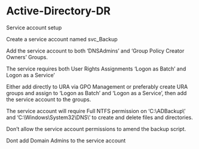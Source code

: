 # Active-Directory-DR

Service account setup 

Create a service account named svc_Backup

Add the service account to both ‘DNSAdmins’ and ‘Group Policy Creator Owners’ Groups.

The service requires both User Rights Assignments ‘Logon as Batch’ and Logon as a Service’

Either add directly to URA via GPO Management or preferably create URA groups and assign to ‘Logon as Batch’ and ‘Logon as a Service’, then add the service account to the groups.
    
The service account will require Full NTFS permission on ‘C:\ADBackup\’ and ‘C:\Windows\System32\DNS\’ to create and delete files and directories.

Don’t allow the service account permissions to amend the backup script.
    
Dont add Domain Admins to the service account 

